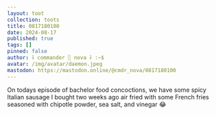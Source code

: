 ```yaml
---
layout: toot
collection: toots
title: 0817180100
date: 2024-08-17
published: true
tags: []
pinned: false
author: ⸸ commander ░ nova ⸸ :~$
avatar: /img/avatar/daemon.jpeg
mastodon: https://mastodon.online/@cmdr_nova/0817180100
---
```


On todays episode of bachelor food concoctions, we have some spicy Italian sausage I bought two weeks ago air fried with some French fries seasoned with chipotle powder, sea salt, and vinegar 😂
